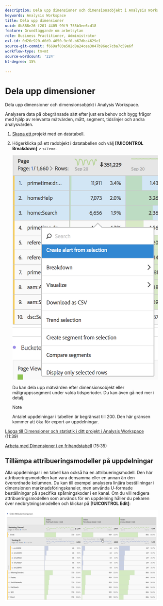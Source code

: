 ```yaml
---
description: Dela upp dimensioner och dimensionsobjekt i Analysis Workspace.
keywords: Analysis Workspace
title: Dela upp dimensioner
uuid: 0b888e26-f201-4405-99f9-755b3ee6cd18
feature: Grundläggande om arbetsytan
role: Business Practitioner, Administrator
exl-id: 0d26c920-d0d9-4650-9cf0-b67dbc4629e1
source-git-commit: f669af03a502d8a24cea3047b96ec7cba7c59e6f
workflow-type: tm+mt
source-wordcount: '224'
ht-degree: 15%

---
```


# Dela upp dimensioner

Dela upp dimensioner och dimensionsobjekt i Analysis Workspace.

Analysera data på obegränsade sätt efter just era behov och bygg frågor med hjälp av relevanta mätvärden, mått, segment, tidslinjer och andra analysvärden.

1. [Skapa ett ](/help/analyze/analysis-workspace/home.md) projekt med en datatabell.
1. Högerklicka på ett radobjekt i datatabellen och välj **[!UICONTROL Breakdown]** > *`<item>`*.

   ![Stegresultat](assets/fa_data_table_actions.png)

   Du kan dela upp mätvärden efter dimensionsobjekt eller målgruppssegment under valda tidsperioder. Du kan även gå ned mer i detalj.

   >[!NOTE]
   >
   >Antalet uppdelningar i tabellen är begränsat till 200. Den här gränsen kommer att öka för export av uppdelningar.

[Lägga till Dimensioner och statistik i ditt projekt i Analysis Workspace](https://experienceleague.adobe.com/docs/analytics-learn/tutorials/analysis-workspace/metrics/adding-dimensions-and-metrics-to-your-project-in-analysis-workspace.html)  (11:39)

[Arbeta med Dimensioner i en frihandstabell](https://experienceleague.adobe.com/docs/analytics-learn/tutorials/analysis-workspace/building-freeform-tables/working-with-dimensions-in-a-freeform-table.html)  (15:35)

## Tillämpa attribueringsmodeller på uppdelningar

Alla uppdelningar i en tabell kan också ha en attribueringsmodell. Den här attribueringsmodellen kan vara densamma eller en annan än den överordnade kolumnen. Du kan till exempel analysera linjära beställningar i dimensionen marknadsföringskanaler, men använda U-formade beställningar på specifika spårningskoder i en kanal. Om du vill redigera attribueringsmodellen som används för en uppdelning håller du pekaren över nedbrytningsmodellen och klickar på **[!UICONTROL Edit]**:

![Brytningsinställningar](assets/breakdown_settings.png)
